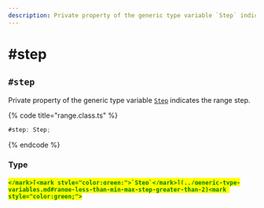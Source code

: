 ```yaml
---
description: Private property of the generic type variable `Step` indicates the range step
---
```


# #step

## `#step`

Private property of the generic type variable [`Step`](../generic-type-variables.md#range-less-than-min-max-step-greater-than-2) indicates the range step.

{% code title="range.class.ts" %}
```typescript
#step: Step;
```
{% endcode %}

### Type

#### <mark style="color:green;">``</mark>[<mark style="color:green;">`Step`</mark>](../generic-type-variables.md#range-less-than-min-max-step-greater-than-2)<mark style="color:green;">``</mark>
